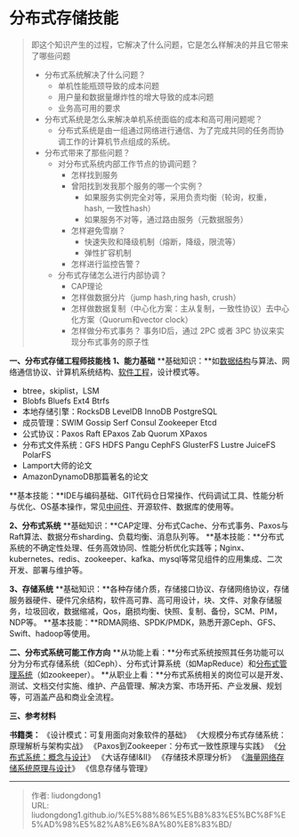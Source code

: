 # 分布式存储技能


> 即这个知识产生的过程，它解决了什么问题，它是怎么样解决的并且它带来了哪些问题
>
> - 分布式系统解决了什么问题？
>   - 单机性能瓶颈导致的成本问题
>   - 用户量和数据量爆炸性的增大导致的成本问题
>   - 业务高可用的要求
> - 分布式系统是怎么来解决单机系统面临的成本和高可用问题呢？
>   - 分布式系统是由一组通过网络进行通信、为了完成共同的任务而协调工作的计算机节点组成的系统。
> - 分布式带来了那些问题？
>   - 对分布式系统内部工作节点的协调问题？
>     - 怎样找到服务
>     - 曾阳找到发我那个服务的哪一个实例？ 
>       - 如果服务实例完全对等，采用负责均衡（轮询，权重，hash, 一致性hash）
>       - 如果服务不对等，通过路由服务（元数据服务）
>     - 怎样避免雪崩？
>       - 快速失败和降级机制（熔断，降级，限流等）
>       - 弹性扩容机制
>     - 怎样进行监控告警？
>   - 分布式存储怎么进行内部协调？
>     - CAP理论
>     - 怎样做数据分片（jump hash,ring hash, crush）
>     - 怎样做数据复制（中心化方案：主从复制，一致性协议）去中心化方案（Quorum和vector clock）
>     - 怎样做分布式事务？ 事务ID后，通过 2PC 或者 3PC 协议来实现分布式事务的原子性

**一、分布式存储工程师技能栈**
**1、能力基础**
**基础知识：**如[数据结构](https://www.zhihu.com/search?q=数据结构&search_source=Entity&hybrid_search_source=Entity&hybrid_search_extra={"sourceType"%3A"answer"%2C"sourceId"%3A2267909637})与算法、网络通信协议、计算机系统结构、[软件工程](https://www.zhihu.com/search?q=软件工程&search_source=Entity&hybrid_search_source=Entity&hybrid_search_extra={"sourceType"%3A"answer"%2C"sourceId"%3A2267909637})，设计模式等。

- btree，skiplist，LSM
- Blobfs Bluefs Ext4 Btrfs
- 本地存储引擎：RocksDB LevelDB InnoDB PostgreSQL
- 成员管理：SWIM Gossip Serf Consul Zookeeper Etcd
- 公式协议：Paxos Raft EPaxos Zab Quorum XPaxos
- 分布式文件系统：GFS HDFS Pangu CephFS GlusterFS Lustre JuiceFS PolarFS
- Lamport大师的论文
- AmazonDynamoDB那篇著名的论文

**基本技能：**IDE与编码基础、GIT代码仓日常操作、代码调试工具、性能分析与优化、OS基本操作，常见[中间件](https://www.zhihu.com/search?q=中间件&search_source=Entity&hybrid_search_source=Entity&hybrid_search_extra={"sourceType"%3A"answer"%2C"sourceId"%3A2267909637})、开源软件、数据库的使用等。

**2、分布式系统**
**基础知识：**CAP定理、分布式Cache、分布式事务、Paxos与Raft算法、数据分布sharding、负载均衡、消息队列等。
**基本技能：**分布式系统的不确定性处理、任务高效协同、性能分析优化实践等；Nginx、kubernetes、redis、zookeeper、kafka、mysql等常见组件的应用集成、二次开发、部署与维护等。

**3、存储系统**
**基础知识：**各种存储介质，存储接口协议、存储网络协议，存储服务器硬件、硬件冗余结构，软件高可靠、高可用设计，块、文件、对象存储服务，垃圾回收，数据缩减，Qos，磨损均衡、快照、复制、备份，SCM、PIM，NDP等。
**基本技能：**RDMA网络、SPDK/PMDK，熟悉开源Ceph、GFS、Swift、hadoop等使用。

**二、分布式系统可能工作方向**
**从功能上看：**分布式系统按照其任务功能可以分为分布式存储系统（如Ceph）、分布式计算系统（如MapReduce）和[分布式管理系统](https://www.zhihu.com/search?q=分布式管理系统&search_source=Entity&hybrid_search_source=Entity&hybrid_search_extra={"sourceType"%3A"answer"%2C"sourceId"%3A2267909637})（如zookeeper）。
**从职业上看：**分布式系统相关的岗位可以是开发、测试、文档交付实施、维护、产品管理、解决方案、市场开拓、产业发展、规划等，可涵盖产品和商业全流程。

**三、参考材料**

**书籍类：**
《设计模式：可复用面向对象软件的基础》
《大规模分布式存储系统：原理解析与架构实战》
《Paxos到Zookeeper：分布式一致性原理与实践》
《[分布式系统：概念与设计](https://www.zhihu.com/search?q=分布式系统：概念与设计&search_source=Entity&hybrid_search_source=Entity&hybrid_search_extra={"sourceType"%3A"answer"%2C"sourceId"%3A2267909637})》
《大话存储I&II》
《存储技术原理分析》
《[海量网络存储系统原理与设计](https://www.zhihu.com/search?q=海量网络存储系统原理与设计&search_source=Entity&hybrid_search_source=Entity&hybrid_search_extra={"sourceType"%3A"answer"%2C"sourceId"%3A2267909637})》
《信息存储与管理》

---

> 作者: liudongdong1  
> URL: liudongdong1.github.io/%E5%88%86%E5%B8%83%E5%BC%8F%E5%AD%98%E5%82%A8%E6%8A%80%E8%83%BD/  

